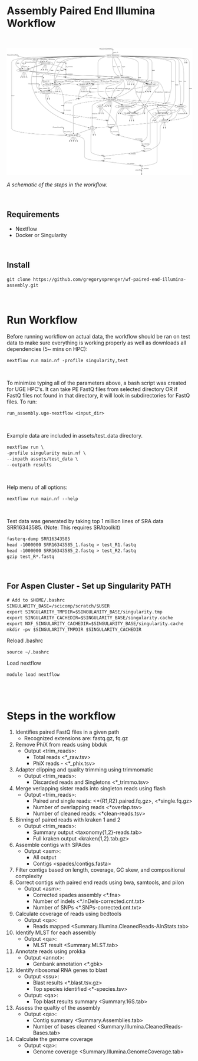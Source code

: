 # Assembly Paired End Illumina Workflow

<br>

![workflow](images/workflow_v1.0.0.png)

*A schematic of the steps in the workflow.*

<br>

## Requirements
* Nextflow
* Docker or Singularity

<br>

## Install
```
git clone https://github.com/gregorysprenger/wf-paired-end-illumina-assembly.git
```

<br>

# Run Workflow
Before running workflow on actual data, the workflow should be ran on test data to make sure everything is working properly as well as downloads all dependencies (5~ mins on HPC):

```
nextflow run main.nf -profile singularity,test
```
<br>

To minimize typing all of the parameters above, a bash script was created for UGE HPC's. It can take PE FastQ files from selected directory OR if FastQ files not found in that directory, it will look in subdirectories for FastQ files. To run:

```
run_assembly.uge-nextflow <input_dir>
```

<br>

Example data are included in assets/test_data directory.

```
nextflow run \
-profile singularity main.nf \
--inpath assets/test_data \
--outpath results
```

<br>

Help menu of all options:

```
nextflow run main.nf --help
```

<br>

Test data was generated by taking top 1 million lines of SRA data SRR16343585. (Note: This requires SRAtoolkit)

```
fasterq-dump SRR16343585
head -1000000 SRR16343585_1.fastq > test_R1.fastq
head -1000000 SRR16343585_2.fastq > test_R2.fastq
gzip test_R*.fastq
```

<br>

## For Aspen Cluster - Set up Singularity PATH
```
# Add to $HOME/.bashrc
SINGULARITY_BASE=/scicomp/scratch/$USER
export SINGULARITY_TMPDIR=$SINGULARITY_BASE/singularity.tmp
export SINGULARITY_CACHEDIR=$SINGULARITY_BASE/singularity.cache
export NXF_SINGULARITY_CACHEDIR=$SINGULARITY_BASE/singularity.cache
mkdir -pv $SINGULARITY_TMPDIR $SINGULARITY_CACHEDIR
```
Reload .bashrc
```
source ~/.bashrc
```

Load nextflow
```
module load nextflow
```

<br>
<br>

# Steps in the workflow
1. Identifies paired FastQ files in a given path
    -   Recognized extensions are: fastq.gz, fq.gz
2. Remove PhiX from reads using bbduk
    -   Output \<trim_reads>: 
        - Total reads <\*_raw.tsv>
        - PhiX reads - <\*_phix.tsv>
3. Adapter clipping and quality trimming using trimmomatic
    -   Output \<trim_reads>: 
        - Discarded reads and Singletons <\*_trimmo.tsv>
4. Merge verlapping sister reads into singleton reads using flash
    -   Output \<trim_reads>: 
        - Paired and single reads: <\*{R1,R2}.paired.fq.gz>, <\*single.fq.gz>
        - Number of overlapping reads <\*overlap.tsv>
        - Number of cleaned reads: <\*clean-reads.tsv>
5. Binning of paired reads with kraken 1 and 2
    - Output \<trim_reads>: 
        - Summary output <taxonomy{1,2}-reads.tab>
        - Full kraken output <kraken{1,2}.tab.gz>
6. Assemble contigs with SPAdes
    - Output \<asm>: 
        - All output <spades/>
        - Contigs <spades/contigs.fasta>
7. Filter contigs based on length, coverage, GC skew, and compositional complexity
8. Correct contigs with paired end reads using bwa, samtools, and pilon
    - Output \<asm>: 
        - Corrected spades assembly <\*.fna>
        - Number of indels <\*.InDels-corrected.cnt.txt>
        - Number of SNPs <\*.SNPs-corrected.cnt.txt>
9. Calculate coverage of reads using bedtools
    - Output \<qa>: 
        - Reads mapped <Summary.Illumina.CleanedReads-AlnStats.tab>
10. Identify MLST for each assembly
    - Output \<qa>: 
        - MLST result <Summary.MLST.tab>
11. Annotate reads using prokka
    - Output \<annot>: 
        - Genbank annotation <\*.gbk>
12. Identify ribosomal RNA genes to blast
    - Output \<ssu>:
        - Blast results <\*.blast.tsv.gz>
        - Top species identified <*-species.tsv>
    - Output: \<qa>: 
        - Top blast results summary <Summary.16S.tab>
13. Assess the qualtiy of the assembly
    - Output \<qa>:
        - Contig summary <Summary.Assemblies.tab>
        - Number of bases cleaned <Summary.Illumina.CleanedReads-Bases.tab>
14. Calculate the genome coverage
    - Output \<qa>:
        - Genome coverage <Summary.Illumina.GenomeCoverage.tab>

<br>